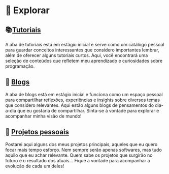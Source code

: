 # :star2: Explorar

## :books:[Tutoriais](/pages/tutoriais/)

A aba de tutoriais está em estágio inicial e serve como um catálogo pessoal para guardar conceitos interessantes que considero importantes lembrar, além de oferecer alguns tutoriais curtos. Aqui, você encontrará uma seleção de conteúdos que refletem meu aprendizado e curiosidades sobre programação.

## :pencil: [Blogs](/pages/blogs/)

A aba de blogs está em estágio inicial e funciona como um espaço pessoal para compartilhar reflexões, experiências e insights sobre diversos temas que considero relevantes. Aqui estão alguns blogs de pensamentos do dia-a-dia que eu gostaria de compartilhar. Sinta-se à vontade para explorar e acompanhar minha visão de mundo!

## :rocket: [Projetos pessoais](/pages/projetos/)

Postarei aqui alguns dos meus projetos principais, aqueles que eu quero focar mais tempo esforço. Nem sempre serão apenas softwares, mas tudo aquilo que eu achar relevante. Quem sabe os projetos que surgirão no futuro e o resultado dos atuais... Fique a vontade para acompanhar a evolução de cada um deles!
